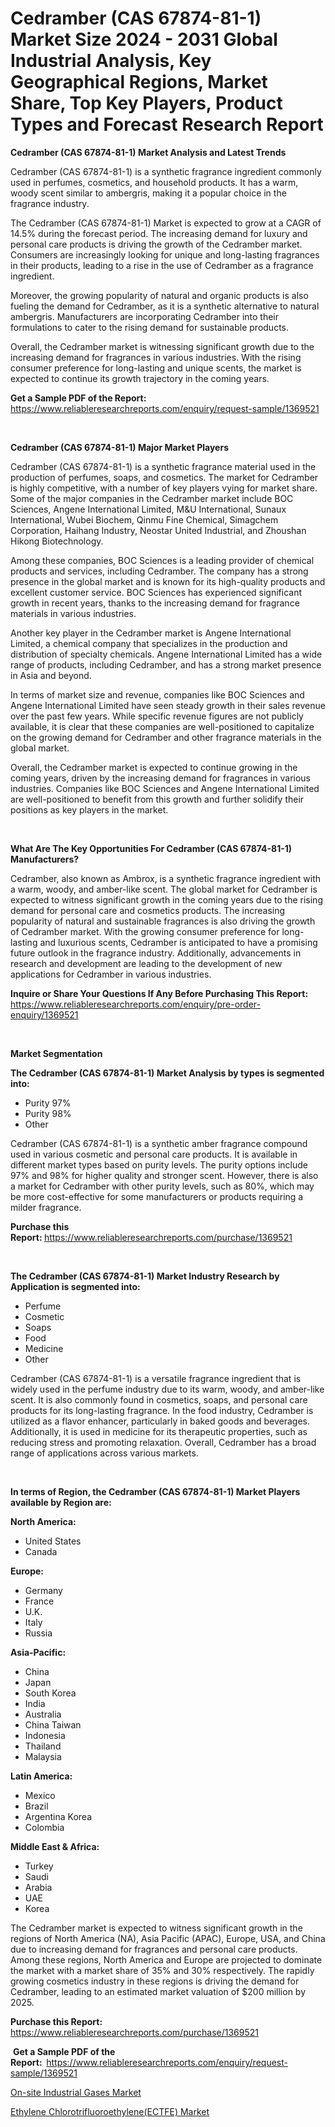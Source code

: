 <p><h1>Cedramber (CAS 67874-81-1) Market Size 2024 - 2031 Global Industrial Analysis, Key Geographical Regions, Market Share, Top Key Players, Product Types and Forecast Research Report</h1></p><p><strong>Cedramber (CAS 67874-81-1) Market Analysis and Latest Trends</strong></p>
<p><p>Cedramber (CAS 67874-81-1) is a synthetic fragrance ingredient commonly used in perfumes, cosmetics, and household products. It has a warm, woody scent similar to ambergris, making it a popular choice in the fragrance industry.</p><p>The Cedramber (CAS 67874-81-1) Market is expected to grow at a CAGR of 14.5% during the forecast period. The increasing demand for luxury and personal care products is driving the growth of the Cedramber market. Consumers are increasingly looking for unique and long-lasting fragrances in their products, leading to a rise in the use of Cedramber as a fragrance ingredient.</p><p>Moreover, the growing popularity of natural and organic products is also fueling the demand for Cedramber, as it is a synthetic alternative to natural ambergris. Manufacturers are incorporating Cedramber into their formulations to cater to the rising demand for sustainable products.</p><p>Overall, the Cedramber market is witnessing significant growth due to the increasing demand for fragrances in various industries. With the rising consumer preference for long-lasting and unique scents, the market is expected to continue its growth trajectory in the coming years.</p></p>
<p><strong>Get a Sample PDF of the Report:&nbsp;</strong> <a href="https://www.reliableresearchreports.com/enquiry/request-sample/1369521">https://www.reliableresearchreports.com/enquiry/request-sample/1369521</a></p>
<p>&nbsp;</p>
<p><strong>Cedramber (CAS 67874-81-1) Major Market Players</strong></p>
<p><p>Cedramber (CAS 67874-81-1) is a synthetic fragrance material used in the production of perfumes, soaps, and cosmetics. The market for Cedramber is highly competitive, with a number of key players vying for market share. Some of the major companies in the Cedramber market include BOC Sciences, Angene International Limited, M&U International, Sunaux International, Wubei Biochem, Qinmu Fine Chemical, Simagchem Corporation, Haihang Industry, Neostar United Industrial, and Zhoushan Hikong Biotechnology.</p><p>Among these companies, BOC Sciences is a leading provider of chemical products and services, including Cedramber. The company has a strong presence in the global market and is known for its high-quality products and excellent customer service. BOC Sciences has experienced significant growth in recent years, thanks to the increasing demand for fragrance materials in various industries.</p><p>Another key player in the Cedramber market is Angene International Limited, a chemical company that specializes in the production and distribution of specialty chemicals. Angene International Limited has a wide range of products, including Cedramber, and has a strong market presence in Asia and beyond.</p><p>In terms of market size and revenue, companies like BOC Sciences and Angene International Limited have seen steady growth in their sales revenue over the past few years. While specific revenue figures are not publicly available, it is clear that these companies are well-positioned to capitalize on the growing demand for Cedramber and other fragrance materials in the global market.</p><p>Overall, the Cedramber market is expected to continue growing in the coming years, driven by the increasing demand for fragrances in various industries. Companies like BOC Sciences and Angene International Limited are well-positioned to benefit from this growth and further solidify their positions as key players in the market.</p></p>
<p>&nbsp;</p>
<p><strong>What Are The Key Opportunities For Cedramber (CAS 67874-81-1) Manufacturers?</strong></p>
<p><p>Cedramber, also known as Ambrox, is a synthetic fragrance ingredient with a warm, woody, and amber-like scent. The global market for Cedramber is expected to witness significant growth in the coming years due to the rising demand for personal care and cosmetics products. The increasing popularity of natural and sustainable fragrances is also driving the growth of Cedramber market. With the growing consumer preference for long-lasting and luxurious scents, Cedramber is anticipated to have a promising future outlook in the fragrance industry. Additionally, advancements in research and development are leading to the development of new applications for Cedramber in various industries.</p></p>
<p><strong>Inquire or Share Your Questions If Any Before Purchasing This Report:</strong> <a href="https://www.reliableresearchreports.com/enquiry/pre-order-enquiry/1369521">https://www.reliableresearchreports.com/enquiry/pre-order-enquiry/1369521</a></p>
<p>&nbsp;</p>
<p><strong>Market Segmentation</strong></p>
<p><strong>The Cedramber (CAS 67874-81-1) Market Analysis by types is segmented into:</strong></p>
<p><ul><li>Purity 97%</li><li>Purity 98%</li><li>Other</li></ul></p>
<p><p>Cedramber (CAS 67874-81-1) is a synthetic amber fragrance compound used in various cosmetic and personal care products. It is available in different market types based on purity levels. The purity options include 97% and 98% for higher quality and stronger scent. However, there is also a market for Cedramber with other purity levels, such as 80%, which may be more cost-effective for some manufacturers or products requiring a milder fragrance.</p></p>
<p><strong>Purchase this Report:&nbsp;</strong><a href="https://www.reliableresearchreports.com/purchase/1369521">https://www.reliableresearchreports.com/purchase/1369521</a></p>
<p>&nbsp;</p>
<p><strong>The Cedramber (CAS 67874-81-1) Market Industry Research by Application is segmented into:</strong></p>
<p><ul><li>Perfume</li><li>Cosmetic</li><li>Soaps</li><li>Food</li><li>Medicine</li><li>Other</li></ul></p>
<p><p>Cedramber (CAS 67874-81-1) is a versatile fragrance ingredient that is widely used in the perfume industry due to its warm, woody, and amber-like scent. It is also commonly found in cosmetics, soaps, and personal care products for its long-lasting fragrance. In the food industry, Cedramber is utilized as a flavor enhancer, particularly in baked goods and beverages. Additionally, it is used in medicine for its therapeutic properties, such as reducing stress and promoting relaxation. Overall, Cedramber has a broad range of applications across various markets.</p></p>
<p>&nbsp;</p>
<p><strong>In terms of Region, the Cedramber (CAS 67874-81-1) Market Players available by Region are:</strong></p>
<p>
    <p> <strong> North America: </strong>
        <ul>
            <li>United States</li>
            <li>Canada</li>
        </ul>
        </p> 
    <p> <strong> Europe: </strong>
        <ul>
            <li>Germany</li>
            <li>France</li>
            <li>U.K.</li>
            <li>Italy</li>
            <li>Russia</li>
        </ul>
        </p> 
    <p> <strong> Asia-Pacific: </strong>
        <ul>
            <li>China</li>
            <li>Japan</li>
            <li>South Korea</li>
            <li>India</li>
            <li>Australia</li>
            <li>China Taiwan</li>
            <li>Indonesia</li>
            <li>Thailand</li>
            <li>Malaysia</li>
        </ul>
        </p> 
    <p> <strong> Latin America: </strong>
        <ul>
            <li>Mexico</li>
            <li>Brazil</li>
            <li>Argentina Korea</li>
            <li>Colombia</li>
        </ul>
        </p> 
    <p> <strong> Middle East & Africa: </strong>
        <ul>
            <li>Turkey</li>
            <li>Saudi</li>
            <li>Arabia</li>
            <li>UAE</li>
            <li>Korea</li>
        </ul>
    </p>
    </p>
<p><p>The Cedramber market is expected to witness significant growth in the regions of North America (NA), Asia Pacific (APAC), Europe, USA, and China due to increasing demand for fragrances and personal care products. Among these regions, North America and Europe are projected to dominate the market with a market share of 35% and 30% respectively. The rapidly growing cosmetics industry in these regions is driving the demand for Cedramber, leading to an estimated market valuation of $200 million by 2025.</p></p>
<p><strong>Purchase this Report: </strong><a href="https://www.reliableresearchreports.com/purchase/1369521">https://www.reliableresearchreports.com/purchase/1369521</a></p>
<p>&nbsp;<strong>Get a Sample PDF of the Report:&nbsp;&nbsp;</strong><a href="https://www.reliableresearchreports.com/enquiry/request-sample/1369521">https://www.reliableresearchreports.com/enquiry/request-sample/1369521</a></p>
<p><strong></strong></p>
<p><p><a href="https://issuu.com/reportprime-2/docs/on-site-industrial-gases-market-size-2030.pptx">On-site Industrial Gases Market</a></p><p><a href="https://issuu.com/reportprime-2/docs/ethylene-chlorotrifluoroethyleneectfe-market-size-">Ethylene Chlorotrifluoroethylene(ECTFE) Market</a></p></p>